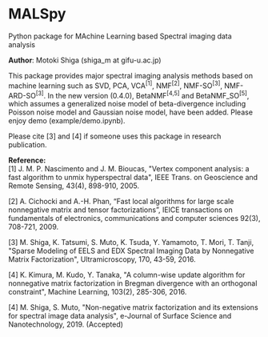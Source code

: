 # MALSpy
Python package for MAchine Learning based Spectral imaging data analysis

<b>Author</b>: Motoki Shiga (shiga_m at gifu-u.ac.jp)

This package provides major spectral imaging analysis methods based on machine learning such as SVD, PCA, VCA<sup>[1]</sup>, NMF<sup>[2]</sup>, NMF-SO<sup>[3]</sup>, NMF-ARD-SO<sup>[3]</sup>. 
In the new version (0.4.0), BetaNMF<sup>[4,5]</sup> and BetaNMF_SO<sup>[5]</sup>, which assumes a generalized noise model of beta-divergence including  Poisson noise model and Gaussian noise model, have been added. Please enjoy demo (example/demo.ipynb).

Please cite [3] and [4] if someone uses this package in research publication. 

<b>Reference:</b><br>
[1] J. M. P. Nascimento and J. M. Bioucas, "Vertex component analysis: a fast algorithm to unmix hyperspectral data", IEEE Trans. on Geoscience and Remote Sensing, 43(4), 898-910, 2005.

[2] A. Cichocki and A.-H. Phan, “Fast local algorithms for large scale nonnegative matrix and tensor factorizations”, IEICE transactions on fundamentals of electronics, communications and computer sciences 92(3), 708-721, 2009.

[3] M. Shiga, K. Tatsumi, S. Muto, K. Tsuda, Y. Yamamoto, T. Mori, T. Tanji, "Sparse Modeling of EELS and EDX Spectral Imaging Data by Nonnegative Matrix Factorization", Ultramicroscopy, 170, 43-59, 2016.

[4] K. Kimura, M. Kudo, Y. Tanaka, "A column-wise update algorithm for nonnegative matrix factorization in Bregman divergence with an orthogonal constraint", Machine Learning, 103(2), 285-306, 2016.

[4] M. Shiga, S. Muto, "Non-negative matrix factorization and its extensions for spectral image data analysis", e-Journal of Surface Science and Nanotechnology, 2019. (Accepted)
